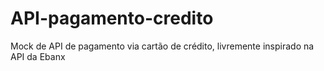 # API-pagamento-credito
Mock de API de pagamento via cartão de crédito, livremente inspirado na API da Ebanx
